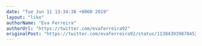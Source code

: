 ```yaml
---
date: "Tue Jun 11 13:34:38 +0000 2019"
layout: "like"
authorName: "Eva Ferreira"
authorUrl: "https://twitter.com/evaferreira92"
originalPost: "https://twitter.com/evaferreira92/status/1138439398704521216"
---
```

